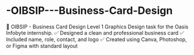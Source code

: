 # -OIBSIP---Business-Card-Design
📇 OIBSIP - Business Card Design Level 1 Graphics Design task for the Oasis Infobyte internship. ✅ Designed a clean and professional business card ✅ Included name, role, contact, and logo ✅ Created using Canva, Photoshop, or Figma with standard layout
